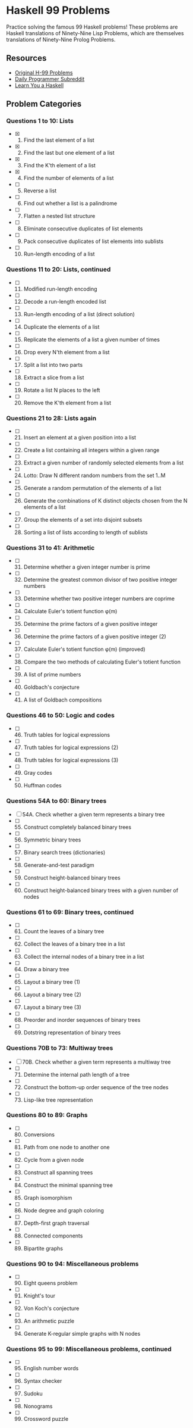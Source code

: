 # Haskell 99 Problems

Practice solving the famous 99 Haskell problems! These problems are Haskell translations of Ninety-Nine Lisp Problems, which are themselves translations of Ninety-Nine Prolog Problems.

## Resources

- [Original H-99 Problems](https://wiki.haskell.org/H-99:_Ninety-Nine_Haskell_Problems)
- [Daily Programmer Subreddit](https://www.reddit.com/r/dailyprogrammer/)
- [Learn You a Haskell](http://learnyouahaskell.com/chapters)

## Problem Categories

### Questions 1 to 10: Lists

- [x] 1. Find the last element of a list
- [x] 2. Find the last but one element of a list
- [x] 3. Find the K'th element of a list
- [x] 4. Find the number of elements of a list
- [ ] 5. Reverse a list
- [ ] 6. Find out whether a list is a palindrome
- [ ] 7. Flatten a nested list structure
- [ ] 8. Eliminate consecutive duplicates of list elements
- [ ] 9. Pack consecutive duplicates of list elements into sublists
- [ ] 10. Run-length encoding of a list

### Questions 11 to 20: Lists, continued

- [ ] 11. Modified run-length encoding
- [ ] 12. Decode a run-length encoded list
- [ ] 13. Run-length encoding of a list (direct solution)
- [ ] 14. Duplicate the elements of a list
- [ ] 15. Replicate the elements of a list a given number of times
- [ ] 16. Drop every N'th element from a list
- [ ] 17. Split a list into two parts
- [ ] 18. Extract a slice from a list
- [ ] 19. Rotate a list N places to the left
- [ ] 20. Remove the K'th element from a list

### Questions 21 to 28: Lists again

- [ ] 21. Insert an element at a given position into a list
- [ ] 22. Create a list containing all integers within a given range
- [ ] 23. Extract a given number of randomly selected elements from a list
- [ ] 24. Lotto: Draw N different random numbers from the set 1..M
- [ ] 25. Generate a random permutation of the elements of a list
- [ ] 26. Generate the combinations of K distinct objects chosen from the N elements of a list
- [ ] 27. Group the elements of a set into disjoint subsets
- [ ] 28. Sorting a list of lists according to length of sublists

### Questions 31 to 41: Arithmetic

- [ ] 31. Determine whether a given integer number is prime
- [ ] 32. Determine the greatest common divisor of two positive integer numbers
- [ ] 33. Determine whether two positive integer numbers are coprime
- [ ] 34. Calculate Euler's totient function φ(m)
- [ ] 35. Determine the prime factors of a given positive integer
- [ ] 36. Determine the prime factors of a given positive integer (2)
- [ ] 37. Calculate Euler's totient function φ(m) (improved)
- [ ] 38. Compare the two methods of calculating Euler's totient function
- [ ] 39. A list of prime numbers
- [ ] 40. Goldbach's conjecture
- [ ] 41. A list of Goldbach compositions

### Questions 46 to 50: Logic and codes

- [ ] 46. Truth tables for logical expressions
- [ ] 47. Truth tables for logical expressions (2)
- [ ] 48. Truth tables for logical expressions (3)
- [ ] 49. Gray codes
- [ ] 50. Huffman codes

### Questions 54A to 60: Binary trees

- [ ] 54A. Check whether a given term represents a binary tree
- [ ] 55. Construct completely balanced binary trees
- [ ] 56. Symmetric binary trees
- [ ] 57. Binary search trees (dictionaries)
- [ ] 58. Generate-and-test paradigm
- [ ] 59. Construct height-balanced binary trees
- [ ] 60. Construct height-balanced binary trees with a given number of nodes

### Questions 61 to 69: Binary trees, continued

- [ ] 61. Count the leaves of a binary tree
- [ ] 62. Collect the leaves of a binary tree in a list
- [ ] 63. Collect the internal nodes of a binary tree in a list
- [ ] 64. Draw a binary tree
- [ ] 65. Layout a binary tree (1)
- [ ] 66. Layout a binary tree (2)
- [ ] 67. Layout a binary tree (3)
- [ ] 68. Preorder and inorder sequences of binary trees
- [ ] 69. Dotstring representation of binary trees

### Questions 70B to 73: Multiway trees

- [ ] 70B. Check whether a given term represents a multiway tree
- [ ] 71. Determine the internal path length of a tree
- [ ] 72. Construct the bottom-up order sequence of the tree nodes
- [ ] 73. Lisp-like tree representation

### Questions 80 to 89: Graphs

- [ ] 80. Conversions
- [ ] 81. Path from one node to another one
- [ ] 82. Cycle from a given node
- [ ] 83. Construct all spanning trees
- [ ] 84. Construct the minimal spanning tree
- [ ] 85. Graph isomorphism
- [ ] 86. Node degree and graph coloring
- [ ] 87. Depth-first graph traversal
- [ ] 88. Connected components
- [ ] 89. Bipartite graphs

### Questions 90 to 94: Miscellaneous problems

- [ ] 90. Eight queens problem
- [ ] 91. Knight's tour
- [ ] 92. Von Koch's conjecture
- [ ] 93. An arithmetic puzzle
- [ ] 94. Generate K-regular simple graphs with N nodes

### Questions 95 to 99: Miscellaneous problems, continued

- [ ] 95. English number words
- [ ] 96. Syntax checker
- [ ] 97. Sudoku
- [ ] 98. Nonograms
- [ ] 99. Crossword puzzle
